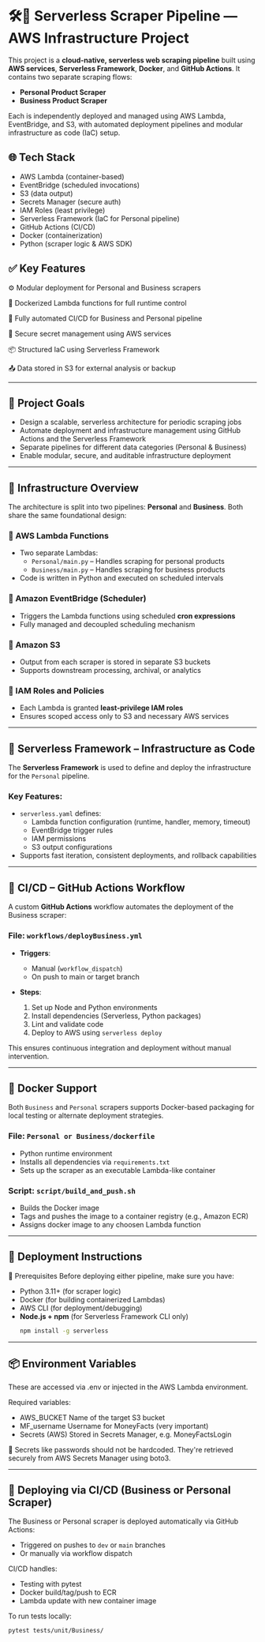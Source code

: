 # 🛠️🚀 Serverless Scraper Pipeline — AWS Infrastructure Project

This project is a **cloud-native, serverless web scraping pipeline** built using **AWS services**, **Serverless Framework**, **Docker**, and **GitHub Actions**. It contains two separate scraping flows:

- **Personal Product Scraper**
- **Business Product Scraper**

Each is independently deployed and managed using AWS Lambda, EventBridge, and S3, with automated deployment pipelines and modular infrastructure as code (IaC) setup.

## 🌐 Tech Stack
- AWS Lambda (container-based)
- EventBridge (scheduled invocations)
- S3 (data output)
- Secrets Manager (secure auth)
- IAM Roles (least privilege)
- Serverless Framework (IaC for Personal pipeline)
- GitHub Actions (CI/CD)
- Docker (containerization)
- Python (scraper logic & AWS SDK)

## ✅ Key Features
⚙️ Modular deployment for Personal and Business scrapers

🐳 Dockerized Lambda functions for full runtime control

🔁 Fully automated CI/CD for Business and Personal pipeline

🔐 Secure secret management using AWS services

📦 Structured IaC using Serverless Framework

📤 Data stored in S3 for external analysis or backup

---

## 📌 Project Goals

- Design a scalable, serverless architecture for periodic scraping jobs
- Automate deployment and infrastructure management using GitHub Actions and the Serverless Framework
- Separate pipelines for different data categories (Personal & Business)
- Enable modular, secure, and auditable infrastructure deployment

---

## 🧱 Infrastructure Overview

The architecture is split into two pipelines: **Personal** and **Business**. Both share the same foundational design:

### 🔹 AWS Lambda Functions
- Two separate Lambdas:
  - `Personal/main.py` – Handles scraping for personal products
  - `Business/main.py` – Handles scraping for business products
- Code is written in Python and executed on scheduled intervals

### 🔹 Amazon EventBridge (Scheduler)
- Triggers the Lambda functions using scheduled **cron expressions**
- Fully managed and decoupled scheduling mechanism

### 🔹 Amazon S3
- Output from each scraper is stored in separate S3 buckets
- Supports downstream processing, archival, or analytics

### 🔹 IAM Roles and Policies
- Each Lambda is granted **least-privilege IAM roles**
- Ensures scoped access only to S3 and necessary AWS services

---

## 🧩 Serverless Framework – Infrastructure as Code

The **Serverless Framework** is used to define and deploy the infrastructure for the `Personal` pipeline.

### Key Features:
- `serverless.yaml` defines:
  - Lambda function configuration (runtime, handler, memory, timeout)
  - EventBridge trigger rules
  - IAM permissions
  - S3 output configurations
- Supports fast iteration, consistent deployments, and rollback capabilities

---

## 🔁 CI/CD – GitHub Actions Workflow

A custom **GitHub Actions** workflow automates the deployment of the Business scraper:

### File: `workflows/deployBusiness.yml`

- **Triggers**:
  - Manual (`workflow_dispatch`)
  - On push to main or target branch

- **Steps**:
  1. Set up Node and Python environments
  2. Install dependencies (Serverless, Python packages)
  3. Lint and validate code
  4. Deploy to AWS using `serverless deploy`

This ensures continuous integration and deployment without manual intervention.

---

## 🐳 Docker Support

Both `Business` and `Personal` scrapers supports Docker-based packaging for local testing or alternate deployment strategies.

### File: `Personal or Business/dockerfile`

- Python runtime environment
- Installs all dependencies via `requirements.txt`
- Sets up the scraper as an executable Lambda-like container

### Script: `script/build_and_push.sh`

- Builds the Docker image
- Tags and pushes the image to a container registry (e.g., Amazon ECR)
- Assigns docker image to any choosen Lambda function

---
  
## 🚀 Deployment Instructions

🔧 Prerequisites
Before deploying either pipeline, make sure you have:

- Python 3.11+ (for scraper logic)
- Docker (for building containerized Lambdas)
- AWS CLI (for deployment/debugging)
- **Node.js + npm** (for Serverless Framework CLI only)
  ```bash
  npm install -g serverless

---

## 📦 Environment Variables
These are accessed via .env or injected in the AWS Lambda environment. 

Required variables:

- AWS_BUCKET	Name of the target S3 bucket
- MF_username	Username for MoneyFacts (very important)
- Secrets (AWS)	Stored in Secrets Manager, e.g. MoneyFactsLogin

🔐 Secrets like passwords should not be hardcoded. They're retrieved securely from AWS Secrets Manager using boto3.

---

## 📁 Deploying via CI/CD (Business or Personal Scraper)
The Business or Personal scraper is deployed automatically via GitHub Actions:

- Triggered on pushes to ```dev``` or ```main``` branches
- Or manually via workflow dispatch

CI/CD handles:

- Testing with pytest
- Docker build/tag/push to ECR
- Lambda update with new container image

To run tests locally:

```pytest tests/unit/Business/```
